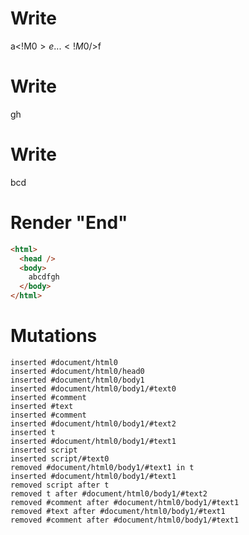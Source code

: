 # Write
  a<!M$0>e...<!M$0/>f


# Write
  gh


# Write
  <t id="M$0">bcd</t><script>(M$r=REORDER_RUNTIME)(0)</script>


# Render "End"
```html
<html>
  <head />
  <body>
    abcdfgh
  </body>
</html>
```

# Mutations
```
inserted #document/html0
inserted #document/html0/head0
inserted #document/html0/body1
inserted #document/html0/body1/#text0
inserted #comment
inserted #text
inserted #comment
inserted #document/html0/body1/#text2
inserted t
inserted #document/html0/body1/#text1
inserted script
inserted script/#text0
removed #document/html0/body1/#text1 in t
inserted #document/html0/body1/#text1
removed script after t
removed t after #document/html0/body1/#text2
removed #comment after #document/html0/body1/#text1
removed #text after #document/html0/body1/#text1
removed #comment after #document/html0/body1/#text1
```